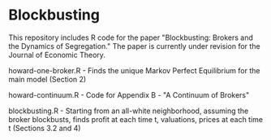 Blockbusting
============

This repository includes R code for the paper "Blockbusting: Brokers and the Dynamics of Segregation." 
The paper is currently under revision for the Journal of Economic Theory.

howard-one-broker.R - Finds the unique Markov Perfect Equilibrium for the main model (Section 2)

howard-continuum.R  - Code for Appendix B - "A Continuum of Brokers"

blockbusting.R      - Starting from an all-white neighborhood, assuming the broker blockbusts, 
                      finds profit at each time t, valuations, prices at each time t (Sections 3.2 and 4)
